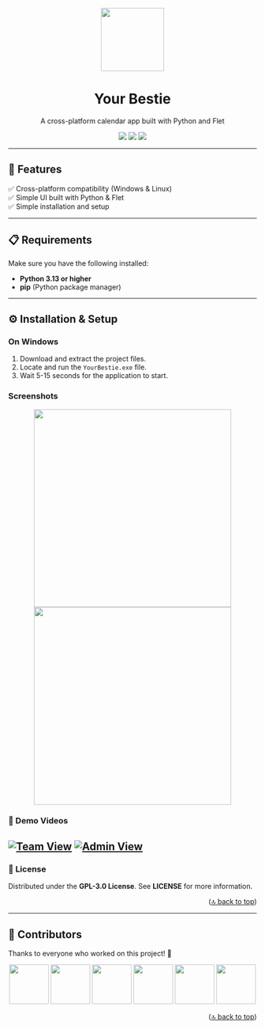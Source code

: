 <a id="readme-top"></a>  

<p align="center">
  <img src="https://github.com/user-attachments/assets/df97e8a6-1a4c-4888-904e-f12a02e686d1" width="128"/>
</p>


<h1 align="center">Your Bestie</h1>
<p align="center">A cross-platform calendar app built with Python and Flet</p>  

<p align="center">
  <img src="https://img.shields.io/badge/Python-3.x-blue?style=flat&logo=python"/>
  <img src="https://img.shields.io/badge/Flet-%2300C4B3.svg?style=flat"/>
  <img src="https://img.shields.io/badge/License-GPL--3.0-green"/>
</p>

---

## 🚀 Features  

✅ Cross-platform compatibility (Windows & Linux)  
✅ Simple UI built with Python & Flet  
✅ Simple installation and setup  

---

## 📋 Requirements  
Make sure you have the following installed:  
- **Python 3.13 or higher**  
- **pip** (Python package manager)  

---

## ⚙️ Installation & Setup  

### On Windows
1. Download and extract the project files.  
2. Locate and run the `YourBestie.exe` file.  
3. Wait 5-15 seconds for the application to start.  

### **Screenshots**
<p align="center"> <img src="https://github.com/user-attachments/assets/f869f3be-23f3-4850-9ab9-aa2c22fe7263" width="400px"/> <img src="https://github.com/user-attachments/assets/7784d410-6fb6-4394-b620-b1184e6bbe52" width="400px"/> </p> 

### **🎥 Demo Videos**
[![Team View](http://i.ytimg.com/vi/b4OrERIiaic/hqdefault.jpg)](https://www.youtube.com/watch?v=b4OrERIiaic)
[![Admin View](http://i.ytimg.com/vi/1eeQM04vy3M/hqdefault.jpg)](https://www.youtube.com/watch?v=1eeQM04vy3M)
---

### **📜 License**
Distributed under the **GPL-3.0 License**. See **LICENSE** for more information.

<p align="right">(<a href="#readme-top">🔝 back to top</a>)</p>

---

## 👥 Contributors  
Thanks to everyone who worked on this project! 🎉  

<p align="center">
  <img src="https://avatars.githubusercontent.com/u/53645851?v=4" width="80" height="80" style="border-radius: 50;">
  <img src="https://avatars.githubusercontent.com/u/105088697?v=4" width="80" height="80" style="border-radius: 50;">
  <img src="https://avatars.githubusercontent.com/u/132782701?v=4" width="80" height="80" style="border-radius: 50;">
  <img src="https://avatars.githubusercontent.com/u/169546501?v=4" width="80" height="80" style="border-radius: 50;">
  <img src="https://avatars.githubusercontent.com/u/181520537?v=4" width="80" height="80" style="border-radius: 50;">
  <img src="https://avatars.githubusercontent.com/u/181734167?v=4" width="80" height="80" style="border-radius: 50;">
</p>


<p align="right">(<a href="#readme-top">🔝 back to top</a>)</p>

